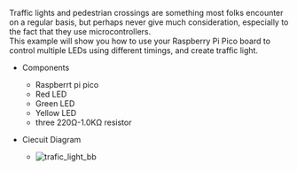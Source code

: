 Traffic lights and pedestrian crossings are something most folks encounter on a regular basis, but perhaps never give much consideration, especially to the fact that they use microcontrollers.<br>
This example will show you how to use your Raspberry Pi Pico board to control multiple LEDs using different timings, and create traffic light.
<br>
- Components
  * Raspberrt pi pico
  * Red LED
  * Green LED
  * Yellow LED
  * three 220Ω-1.0KΩ resistor

- Ciecuit Diagram
  * ![trafic_light_bb](https://user-images.githubusercontent.com/47294135/109347942-e313ff00-7899-11eb-86f0-18308d6c3cd0.jpg)
